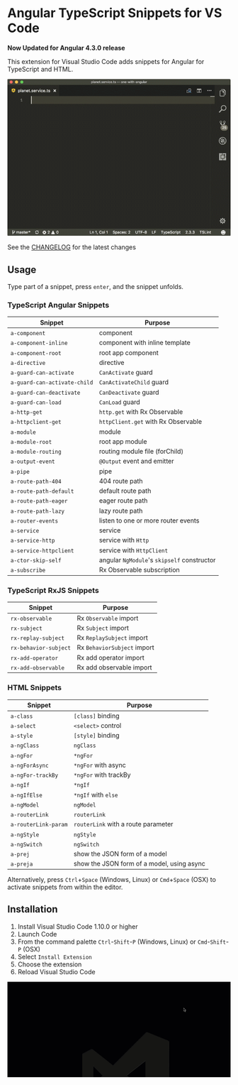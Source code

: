 # Angular TypeScript Snippets for VS Code

**Now Updated for Angular 4.3.0 release**

This extension for Visual Studio Code adds snippets for Angular for TypeScript and HTML.

![Use Extension](images/use-extension-1.gif)

See the [CHANGELOG](CHANGELOG.md) for the latest changes

## Usage

Type part of a snippet, press `enter`, and the snippet unfolds.

### TypeScript Angular Snippets

| Snippet                      | Purpose                    |
|------------------------------|----------------------------|
| `a-component`                | component |
| `a-component-inline`         | component with inline template |
| `a-component-root`           | root app component |
| `a-directive`                | directive |
| `a-guard-can-activate`       | `CanActivate` guard |
| `a-guard-can-activate-child` | `CanActivateChild` guard |
| `a-guard-can-deactivate`     | `CanDeactivate` guard |
| `a-guard-can-load`           | `CanLoad` guard |
| `a-http-get`                 | `http.get` with Rx Observable |
| `a-httpclient-get`           | `httpClient.get` with Rx Observable |
| `a-module`                   | module |
| `a-module-root`              | root app module |
| `a-module-routing`           | routing module file (forChild) |
| `a-output-event`             | `@Output` event and emitter |
| `a-pipe`                     | pipe |
| `a-route-path-404`           | 404 route path |
| `a-route-path-default`       | default route path |
| `a-route-path-eager`         | eager route path |
| `a-route-path-lazy`          | lazy route path |
| `a-router-events`            | listen to one or more router events |
| `a-service`                  | service |
| `a-service-http`             | service with `Http` |
| `a-service-httpclient`       | service with `HttpClient` |
| `a-ctor-skip-self`           | angular `NgModule`'s `skipself` constructor |
| `a-subscribe`                | Rx Observable subscription |

### TypeScript RxJS Snippets

| Snippet                      | Purpose                    |
|------------------------------|----------------------------|
| `rx-observable`              | Rx `Observable` import |
| `rx-subject`                 | Rx `Subject` import |
| `rx-replay-subject`          | Rx `ReplaySubject` import |
| `rx-behavior-subject`        | Rx `BehaviorSubject` import |
| `rx-add-operator`            | Rx add operator import |
| `rx-add-observable`          | Rx add observable import |

### HTML Snippets

| Snippet                      | Purpose                             |
|------------------------------|-------------------------------------|
| `a-class`                    | `[class]` binding |
| `a-select`                   | `<select>` control |
| `a-style`                    | `[style]` binding |
| `a-ngClass`                  | `ngClass` |
| `a-ngFor`                    | `*ngFor` |
| `a-ngForAsync`               | `*ngFor` with async |
| `a-ngFor-trackBy`            | `*ngFor` with trackBy |
| `a-ngIf`                     | `*ngIf` |
| `a-ngIfElse`                 | `*ngIf` with `else` |
| `a-ngModel`                  | `ngModel` |
| `a-routerLink`               | `routerLink` |
| `a-routerLink-param`         | `routerLink` with a route parameter |
| `a-ngStyle`                  | `ngStyle` |
| `a-ngSwitch`                 | `ngSwitch` |
| `a-prej`                     | show the JSON form of a model |
| `a-preja`                    | show the JSON form of a model, using async |

Alternatively, press `Ctrl`+`Space` (Windows, Linux) or `Cmd`+`Space` (OSX) to activate snippets from within the editor.

## Installation

1. Install Visual Studio Code 1.10.0 or higher
1. Launch Code
1. From the command palette `Ctrl`-`Shift`-`P` (Windows, Linux) or `Cmd`-`Shift`-`P` (OSX)
1. Select `Install Extension`
1. Choose the extension
1. Reload Visual Studio Code

![Install Extension](images/install-extension.gif)
